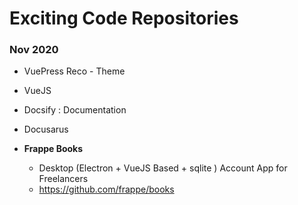 # Exciting Code Repositories



### Nov 2020

- VuePress Reco - Theme
- VueJS
- Docsify : Documentation
- Docusarus

- **Frappe Books** 
  - Desktop (Electron + VueJS Based + sqlite ) Account App for Freelancers
  - https://github.com/frappe/books